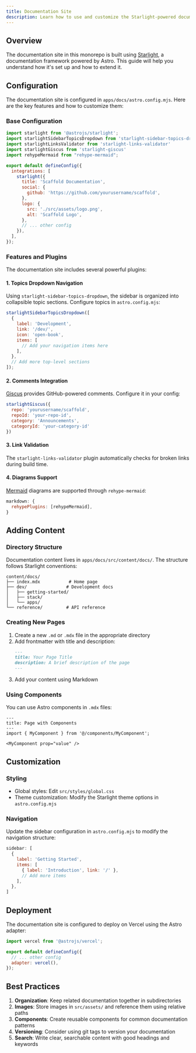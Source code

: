 ```yaml
---
title: Documentation Site
description: Learn how to use and customize the Starlight-powered documentation site
---
```


## Overview

The documentation site in this monorepo is built using [Starlight](https://starlight.astro.build/), a documentation framework powered by Astro. This guide will help you understand how it's set up and how to extend it.

## Configuration

The documentation site is configured in `apps/docs/astro.config.mjs`. Here are the key features and how to customize them:

### Base Configuration

```js
import starlight from '@astrojs/starlight';
import starlightSidebarTopicsDropdown from 'starlight-sidebar-topics-dropdown'
import starlightLinksValidator from 'starlight-links-validator'
import starlightGiscus from 'starlight-giscus'
import rehypeMermaid from "rehype-mermaid";

export default defineConfig({
  integrations: [
    starlight({
      title: 'Scaffold Documentation',
      social: {
        github: 'https://github.com/yourusername/scaffold',
      },
      logo: {
        src: './src/assets/logo.png',
        alt: 'Scaffold Logo',
      },
      // ... other config
    }),
  ],
});
```

### Features and Plugins

The documentation site includes several powerful plugins:

#### 1. Topics Dropdown Navigation
Using `starlight-sidebar-topics-dropdown`, the sidebar is organized into collapsible topic sections. Configure topics in `astro.config.mjs`:

```js
starlightSidebarTopicsDropdown([
  {
    label: 'Development',
    link: '/dev/',
    icon: 'open-book',
    items: [
      // Add your navigation items here
    ],
  },
  // Add more top-level sections
]);
```

#### 2. Comments Integration
[Giscus](https://giscus.app/) provides GitHub-powered comments. Configure it in your config:

```js
starlightGiscus({
  repo: 'yourusername/scaffold',
  repoId: 'your-repo-id',
  category: 'Announcements',
  categoryId: 'your-category-id'
})
```

#### 3. Link Validation
The `starlight-links-validator` plugin automatically checks for broken links during build time.

#### 4. Diagrams Support
[Mermaid](https://mermaid.js.org/) diagrams are supported through `rehype-mermaid`:

```js
markdown: {
  rehypePlugins: [rehypeMermaid],
}
```

## Adding Content

### Directory Structure

Documentation content lives in `apps/docs/src/content/docs/`. The structure follows Starlight conventions:

```
content/docs/
├── index.mdx           # Home page
├── dev/               # Development docs
│   ├── getting-started/
│   ├── stack/
│   └── apps/
└── reference/         # API reference
```

### Creating New Pages

1. Create a new `.md` or `.mdx` file in the appropriate directory
2. Add frontmatter with title and description:
   ```md
   ---
   title: Your Page Title
   description: A brief description of the page
   ---
   ```
3. Add your content using Markdown

### Using Components

You can use Astro components in `.mdx` files:

```mdx
---
title: Page with Components
---
import { MyComponent } from '@/components/MyComponent';

<MyComponent prop="value" />
```

## Customization

### Styling

- Global styles: Edit `src/styles/global.css`
- Theme customization: Modify the Starlight theme options in `astro.config.mjs`

### Navigation

Update the sidebar configuration in `astro.config.mjs` to modify the navigation structure:

```js
sidebar: [
  {
    label: 'Getting Started',
    items: [
      { label: 'Introduction', link: '/' },
      // Add more items
    ],
  },
]
```

## Deployment

The documentation site is configured to deploy on Vercel using the Astro adapter:

```js
import vercel from '@astrojs/vercel';

export default defineConfig({
  // ... other config
  adapter: vercel(),
});
```

## Best Practices

1. **Organization**: Keep related documentation together in subdirectories
2. **Images**: Store images in `src/assets/` and reference them using relative paths
3. **Components**: Create reusable components for common documentation patterns
4. **Versioning**: Consider using git tags to version your documentation
5. **Search**: Write clear, searchable content with good headings and keywords 
